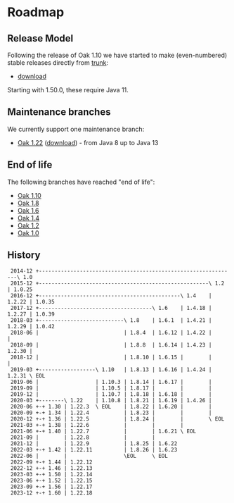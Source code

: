 <!--
   Licensed to the Apache Software Foundation (ASF) under one or more
   contributor license agreements.  See the NOTICE file distributed with
   this work for additional information regarding copyright ownership.
   The ASF licenses this file to You under the Apache License, Version 2.0
   (the "License"); you may not use this file except in compliance with
   the License.  You may obtain a copy of the License at

       http://www.apache.org/licenses/LICENSE-2.0

   Unless required by applicable law or agreed to in writing, software
   distributed under the License is distributed on an "AS IS" BASIS,
   WITHOUT WARRANTIES OR CONDITIONS OF ANY KIND, either express or implied.
   See the License for the specific language governing permissions and
   limitations under the License.
  -->

Roadmap
=======

Release Model
-------------
Following the release of Oak 1.10 we have started to make (even-numbered) stable
releases directly from [trunk](https://github.com/apache/jackrabbit-oak/tree/trunk/):

* [download](https://jackrabbit.apache.org/jcr/downloads.html#latest)

Starting with 1.50.0, these require Java 11.

Maintenance branches
--------------------
We currently support one maintenance branch:

* [Oak 1.22](https://github.com/apache/jackrabbit-oak/tree/1.22/) ([download](https://jackrabbit.apache.org/jcr/downloads.html#oak1.22)) - from Java 8 up to Java 13

End of life
-----------
The following branches have reached "end of life":

* [Oak 1.10](https://github.com/apache/jackrabbit-oak/tree/1.10/)
* [Oak 1.8](https://github.com/apache/jackrabbit-oak/tree/1.8/)
* [Oak 1.6](https://github.com/apache/jackrabbit-oak/tree/1.6/)
* [Oak 1.4](https://github.com/apache/jackrabbit-oak/tree/1.4/)
* [Oak 1.2](https://github.com/apache/jackrabbit-oak/tree/1.2/)
* [Oak 1.0](https://github.com/apache/jackrabbit-oak/tree/1.0/)

History
-------
~~~
 2014-12 +---------------------------------------------------------------\ 1.0
 2015-12 +------------------------------------------------------\ 1.2    | 1.0.25
 2016-12 +---------------------------------------------\ 1.4    | 1.2.22 | 1.0.35
 2017-12 +------------------------------------\ 1.6    | 1.4.18 | 1.2.27 | 1.0.39
 2018-03 +---------------------------\ 1.8    | 1.6.1  | 1.4.21 | 1.2.29 | 1.0.42
 2018-06 |                           | 1.8.4  | 1.6.12 | 1.4.22 |        |
 2018-09 |                           | 1.8.8  | 1.6.14 | 1.4.23 | 1.2.30 |
 2018-12 |                           | 1.8.10 | 1.6.15 |        |        |
 2019-03 +------------------\ 1.10   | 1.8.13 | 1.6.16 | 1.4.24 | 1.2.31 \ EOL
 2019-06 |                  | 1.10.3 | 1.8.14 | 1.6.17 |        |
 2019-09 |                  | 1.10.5 | 1.8.17 |        |        |
 2019-12 |                  | 1.10.7 | 1.8.18 | 1.6.18 |        |
 2020-03 +--------\ 1.22    | 1.10.8 | 1.8.21 | 1.6.19 | 1.4.26 |
 2020-06 +-+ 1.30 | 1.22.3  \ EOL    | 1.8.22 | 1.6.20 |        |
 2020-09 +-+ 1.34 | 1.22.4           | 1.8.23 |        |        |
 2020-12 +-+ 1.36 | 1.22.5           | 1.8.24 |        |        \ EOL
 2021-03 +-+ 1.38 | 1.22.6           |        |        |
 2021-06 +-+ 1.40 | 1.22.7           |        | 1.6.21 \ EOL
 2021-09 |        | 1.22.8           |        |
 2021-12 |        | 1.22.9           | 1.8.25 | 1.6.22
 2022-03 +-+ 1.42 | 1.22.11          | 1.8.26 | 1.6.23
 2022-06 |        |                  \EOL     \ EOL
 2022-09 +-+ 1.44 | 1.22.12
 2022-12 +-+ 1.46 | 1.22.13
 2023-03 +-+ 1.50 | 1.22.14
 2023-06 +-+ 1.52 | 1.22.15
 2023-09 +-+ 1.56 | 1.22.17
 2023-12 +-+ 1.60 | 1.22.18
~~~

